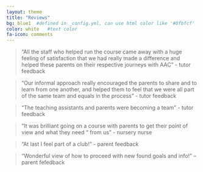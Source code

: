 ```yaml
---
layout: theme
title: "Reviews"
bg: blue1  #defined in _config.yml, can use html color like '#0fbfcf'
color: white   #text color
fa-icon: comments
---
```



> “All the staff who helped run the course came away with a huge feeling of satisfaction that we had really made a difference and helped these parents on their respective journeys with AAC” - tutor feedback

> “Our informal approach really encouraged the parents to share and to learn from one another, and helped them to feel that we were all part of the same team and equals in the process” - tutor feedback

> “The teaching assistants and parents were becoming a team” - tutor feedback

> “It was brilliant going on a course with parents to get their point of view and what they need “ from us” - nursery nurse

> “At last I feel part of a club!” - parent feedback

> “Wonderful view of how to proceed with new found goals and info!” – parent fefedback
